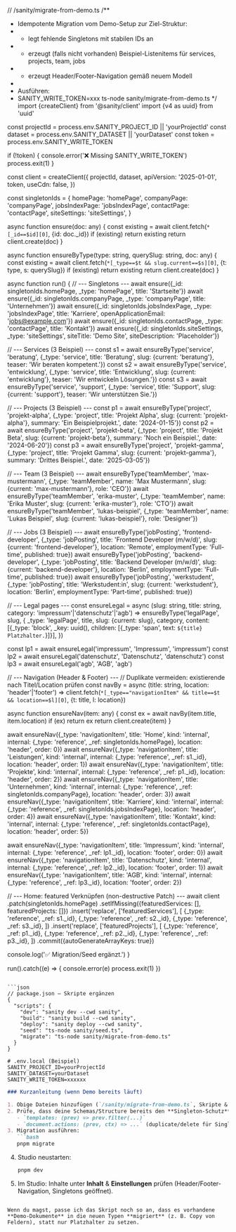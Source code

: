 // /sanity/migrate-from-demo.ts
/**
 * Idempotente Migration vom Demo-Setup zur Ziel-Struktur:
 * - legt fehlende Singletons mit stabilen IDs an
 * - erzeugt (falls nicht vorhanden) Beispiel-Listenitems für services, projects, team, jobs
 * - erzeugt Header/Footer-Navigation gemäß neuem Modell
 *
 * Ausführen:
 *   SANITY_WRITE_TOKEN=xxx ts-node sanity/migrate-from-demo.ts
 */
import {createClient} from '@sanity/client'
import {v4 as uuid} from 'uuid'

const projectId = process.env.SANITY_PROJECT_ID || 'yourProjectId'
const dataset = process.env.SANITY_DATASET || 'yourDataset'
const token = process.env.SANITY_WRITE_TOKEN

if (!token) {
  console.error('❌ Missing SANITY_WRITE_TOKEN')
  process.exit(1)
}

const client = createClient({
  projectId,
  dataset,
  apiVersion: '2025-01-01',
  token,
  useCdn: false,
})

const singletonIds = {
  homePage: 'homePage',
  companyPage: 'companyPage',
  jobsIndexPage: 'jobsIndexPage',
  contactPage: 'contactPage',
  siteSettings: 'siteSettings',
}

async function ensure(doc: any) {
  const existing = await client.fetch(`*[_id==$id][0]`, {id: doc._id})
  if (existing) return existing
  return client.create(doc)
}

async function ensureByType(type: string, querySlug: string, doc: any) {
  const existing = await client.fetch(`*[_type==$t && slug.current==$s][0]`, {t: type, s: querySlug})
  if (existing) return existing
  return client.create(doc)
}

async function run() {
  // --- Singletons ---
  await ensure({_id: singletonIds.homePage, _type: 'homePage', title: 'Startseite'})
  await ensure({_id: singletonIds.companyPage, _type: 'companyPage', title: 'Unternehmen'})
  await ensure({_id: singletonIds.jobsIndexPage, _type: 'jobsIndexPage', title: 'Karriere', openApplicationEmail: 'jobs@example.com'})
  await ensure({_id: singletonIds.contactPage, _type: 'contactPage', title: 'Kontakt'})
  await ensure({_id: singletonIds.siteSettings, _type: 'siteSettings', siteTitle: 'Demo Site', siteDescription: 'Placeholder'})

  // --- Services (3 Beispiel) ---
  const s1 = await ensureByType('service', 'beratung', {_type: 'service', title: 'Beratung', slug: {current: 'beratung'}, teaser: 'Wir beraten kompetent.'})
  const s2 = await ensureByType('service', 'entwicklung', {_type: 'service', title: 'Entwicklung', slug: {current: 'entwicklung'}, teaser: 'Wir entwickeln Lösungen.'})
  const s3 = await ensureByType('service', 'support', {_type: 'service', title: 'Support', slug: {current: 'support'}, teaser: 'Wir unterstützen Sie.'})

  // --- Projects (3 Beispiel) ---
  const p1 = await ensureByType('project', 'projekt-alpha', {_type: 'project', title: 'Projekt Alpha', slug: {current: 'projekt-alpha'}, summary: 'Ein Beispielprojekt.', date: '2024-01-15'})
  const p2 = await ensureByType('project', 'projekt-beta', {_type: 'project', title: 'Projekt Beta', slug: {current: 'projekt-beta'}, summary: 'Noch ein Beispiel.', date: '2024-06-20'})
  const p3 = await ensureByType('project', 'projekt-gamma', {_type: 'project', title: 'Projekt Gamma', slug: {current: 'projekt-gamma'}, summary: 'Drittes Beispiel.', date: '2025-03-05'})

  // --- Team (3 Beispiel) ---
  await ensureByType('teamMember', 'max-mustermann', {_type: 'teamMember', name: 'Max Mustermann', slug: {current: 'max-mustermann'}, role: 'CEO'})
  await ensureByType('teamMember', 'erika-muster', {_type: 'teamMember', name: 'Erika Muster', slug: {current: 'erika-muster'}, role: 'CTO'})
  await ensureByType('teamMember', 'lukas-beispiel', {_type: 'teamMember', name: 'Lukas Beispiel', slug: {current: 'lukas-beispiel'}, role: 'Designer'})

  // --- Jobs (3 Beispiel) ---
  await ensureByType('jobPosting', 'frontend-developer', {_type: 'jobPosting', title: 'Frontend Developer (m/w/d)', slug: {current: 'frontend-developer'}, location: 'Remote', employmentType: 'Full-time', published: true})
  await ensureByType('jobPosting', 'backend-developer', {_type: 'jobPosting', title: 'Backend Developer (m/w/d)', slug: {current: 'backend-developer'}, location: 'Berlin', employmentType: 'Full-time', published: true})
  await ensureByType('jobPosting', 'werkstudent', {_type: 'jobPosting', title: 'Werkstudent:in', slug: {current: 'werkstudent'}, location: 'Berlin', employmentType: 'Part-time', published: true})

  // --- Legal pages ---
  const ensureLegal = async (slug: string, title: string, category: 'impressum'|'datenschutz'|'agb') =>
    ensureByType('legalPage', slug, {
      _type: 'legalPage',
      title,
      slug: {current: slug},
      category,
      content: [{_type: 'block', _key: uuid(), children: [{_type: 'span', text: `${title} Platzhalter.`}]}],
    })

  const lp1 = await ensureLegal('impressum', 'Impressum', 'impressum')
  const lp2 = await ensureLegal('datenschutz', 'Datenschutz', 'datenschutz')
  const lp3 = await ensureLegal('agb', 'AGB', 'agb')

  // --- Navigation (Header & Footer) ---
  // Duplikate vermeiden: existierende nach Titel/Location prüfen
  const navBy = async (title: string, location: 'header'|'footer') =>
    client.fetch(`*[_type=="navigationItem" && title==$t && location==$l][0]`, {t: title, l: location})

  async function ensureNav(item: any) {
    const ex = await navBy(item.title, item.location)
    if (ex) return ex
    return client.create(item)
  }

  await ensureNav({_type: 'navigationItem', title: 'Home', kind: 'internal', internal: {_type: 'reference', _ref: singletonIds.homePage}, location: 'header', order: 0})
  await ensureNav({_type: 'navigationItem', title: 'Leistungen', kind: 'internal', internal: {_type: 'reference', _ref: s1._id}, location: 'header', order: 1})
  await ensureNav({_type: 'navigationItem', title: 'Projekte', kind: 'internal', internal: {_type: 'reference', _ref: p1._id}, location: 'header', order: 2})
  await ensureNav({_type: 'navigationItem', title: 'Unternehmen', kind: 'internal', internal: {_type: 'reference', _ref: singletonIds.companyPage}, location: 'header', order: 3})
  await ensureNav({_type: 'navigationItem', title: 'Karriere', kind: 'internal', internal: {_type: 'reference', _ref: singletonIds.jobsIndexPage}, location: 'header', order: 4})
  await ensureNav({_type: 'navigationItem', title: 'Kontakt', kind: 'internal', internal: {_type: 'reference', _ref: singletonIds.contactPage}, location: 'header', order: 5})

  await ensureNav({_type: 'navigationItem', title: 'Impressum', kind: 'internal', internal: {_type: 'reference', _ref: lp1._id}, location: 'footer', order: 0})
  await ensureNav({_type: 'navigationItem', title: 'Datenschutz', kind: 'internal', internal: {_type: 'reference', _ref: lp2._id}, location: 'footer', order: 1})
  await ensureNav({_type: 'navigationItem', title: 'AGB', kind: 'internal', internal: {_type: 'reference', _ref: lp3._id}, location: 'footer', order: 2})

  // --- Home: featured Verknüpfen (non-destructive Patch) ---
  await client
    .patch(singletonIds.homePage)
    .setIfMissing({featuredServices: [], featuredProjects: []})
    .insert('replace', ['featuredServices'], [
      {_type: 'reference', _ref: s1._id},
      {_type: 'reference', _ref: s2._id},
      {_type: 'reference', _ref: s3._id},
    ])
    .insert('replace', ['featuredProjects'], [
      {_type: 'reference', _ref: p1._id},
      {_type: 'reference', _ref: p2._id},
      {_type: 'reference', _ref: p3._id},
    ])
    .commit({autoGenerateArrayKeys: true})

  console.log('✅ Migration/Seed ergänzt.')
}

run().catch((e) => {
  console.error(e)
  process.exit(1)
})
```

```json
// package.json – Skripte ergänzen
{
  "scripts": {
    "dev": "sanity dev --cwd sanity",
    "build": "sanity build --cwd sanity",
    "deploy": "sanity deploy --cwd sanity",
    "seed": "ts-node sanity/seed.ts",
    "migrate": "ts-node sanity/migrate-from-demo.ts"
  }
}
```

```env
# .env.local (Beispiel)
SANITY_PROJECT_ID=yourProjectId
SANITY_DATASET=yourDataset
SANITY_WRITE_TOKEN=xxxxxx
```

````md
### Kurzanleitung (wenn Demo bereits läuft)

1. Obige Dateien hinzufügen (`/sanity/migrate-from-demo.ts`, Skripte & .env).
2. Prüfe, dass deine Schemas/Structure bereits den **Singleton-Schutz** enthalten:
   - `templates: (prev) => prev.filter(...)`
   - `document.actions: (prev, ctx) => ...` (duplicate/delete für Singletons filtern)
3. Migration ausführen:
   ```bash
   pnpm migrate
````

4. Studio neustarten:

   ```bash
   pnpm dev
   ```
5. Im Studio: Inhalte unter **Inhalt** & **Einstellungen** prüfen (Header/Footer-Navigation, Singletons geöffnet).

```

Wenn du magst, passe ich das Skript noch so an, dass es vorhandene **Demo-Dokumente** in die neuen Typen **migriert** (z. B. Copy von Feldern), statt nur Platzhalter zu setzen.
```
